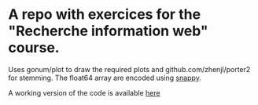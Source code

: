 # A repo with exercices for the "Recherche information web" course. 

Uses gonum/plot to draw the required plots and github.com/zhenjl/porter2 for stemming.
The float64 array are encoded using [snappy](https://google.github.io/snappy/).

A working version of the code is available [here](https://riw.succo.fr)


